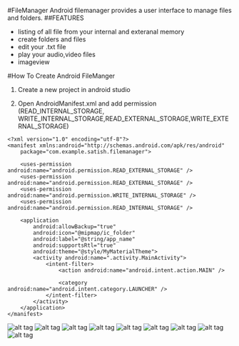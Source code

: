#FileManager
Android filemanager provides a user interface to manage files and folders.
##FEATURES
 * listing of all file from your internal and exteranal memory 
 * create folders and files
 * edit your .txt file
 * play your audio,video files
 * imageview
 
#How To Create Android FileManger
1. Create a new project in android studio <br>

2. Open AndroidManifest.xml and add permission (READ_INTERNAL_STORAGE, WRITE_INTERNAL_STORAGE,READ_EXTERNAL_STORAGE,WRITE_EXTERNAL_STORAGE)

```
<?xml version="1.0" encoding="utf-8"?>
<manifest xmlns:android="http://schemas.android.com/apk/res/android"
    package="com.example.satish.filemanager">

    <uses-permission android:name="android.permission.READ_EXTERNAL_STORAGE" />
    <uses-permission android:name="android.permission.READ_EXTERNAL_STORAGE" />
    <uses-permission android:name="android.permission.WRITE_INTERNAL_STORAGE" />
    <uses-permission android:name="android.permission.READ_INTERNAL_STORAGE" />

    <application
        android:allowBackup="true"
        android:icon="@mipmap/ic_folder"
        android:label="@string/app_name"
        android:supportsRtl="true"
        android:theme="@style/MyMaterialTheme">
        <activity android:name=".activity.MainActivity">
            <intent-filter>
                <action android:name="android.intent.action.MAIN" />

                <category android:name="android.intent.category.LAUNCHER" />
            </intent-filter>
        </activity>
    </application>
</manifest>
```

![alt tag](https://raw.githubusercontent.com/satishtamada/FileManager/screenshots/app/src/main/ScreenShots/a.jpg)
![alt tag](https://raw.githubusercontent.com/satishtamada/FileManager/screenshots/app/src/main/ScreenShots/b.jpg)
![alt tag](https://raw.githubusercontent.com/satishtamada/FileManager/screenshots/app/src/main/ScreenShots/c.jpg)
![alt tag](https://raw.githubusercontent.com/satishtamada/FileManager/screenshots/app/src/main/ScreenShots/d.jpg)
![alt tag](https://raw.githubusercontent.com/satishtamada/FileManager/screenshots/app/src/main/ScreenShots/e.jpg)
![alt tag](https://raw.githubusercontent.com/satishtamada/FileManager/screenshots/app/src/main/ScreenShots/f.jpg)
![alt tag](https://raw.githubusercontent.com/satishtamada/FileManager/screenshots/app/src/main/ScreenShots/g.jpg)
![alt tag](https://raw.githubusercontent.com/satishtamada/FileManager/screenshots/app/src/main/ScreenShots/h.jpg)
![alt tag](https://raw.githubusercontent.com/satishtamada/FileManager/screenshots/app/src/main/ScreenShots/i.jpg)
